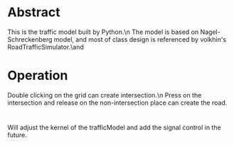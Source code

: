 # Abstract
This is the traffic model built by Python.\n
The model is based on Nagel-Schreckenberg model, and most of class design is referenced by volkhin's RoadTrafficSimulator.\and
# Operation
Double clicking on the grid can create intersection.\n
Press on the intersection and release on the non-intersection place can create the road.
# 
Will adjust the kernel of the trafficModel and add the signal control in the future.